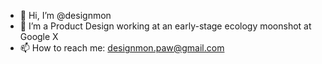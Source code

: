 - 👋 Hi, I’m @designmon
- 👀 I’m a Product Design working at an early-stage ecology moonshot at Google X
- 📫 How to reach me: designmon.paw@gmail.com

<!---
tortortormonitor/tortortormonitor is a ✨ special ✨ repository because its `README.md` (this file) appears on your GitHub profile.
You can click the Preview link to take a look at your changes.
--->
